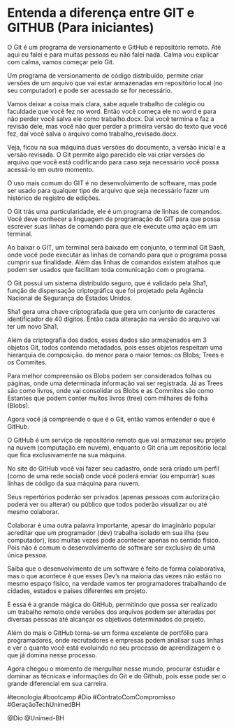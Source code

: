 # Entenda a diferença entre GIT e GITHUB (Para iniciantes)

O Git é um programa de versionamento e GitHub é repositório remoto. Até aqui eu falei e para muitas pessoas eu não falei nada. Calma vou explicar com calma, vamos começar pelo Git.  

Um programa de versionamento de código distribuído, permite criar  versões de um arquivo que vai estar armazenadas em repositório local (no seu computador) e pode ser acessado se for necessário. 

Vamos deixar a coisa mais clara, sabe aquele trabalho de colégio ou faculdade que você fez no word. Então você começa ele no word e para não perder você salva ele como trabalho.docx. Daí você termina e faz a revisão dele, mas você não quer perder a primeira versão do texto que você fez, daí você salva o arquivo como trabalho_revisado.docx. 

Veja, ficou na sua máquina duas versões do documento, a versão inicial e a versão revisada. O Git permite algo parecido ele vai criar versões do arquivo que você está codificando para caso seja necessário você possa acessá-lo em outro momento. 

O uso mais comum do GIT é no desenvolvimento de software, mas pode ser usado para qualquer tipo de arquivo que seja necessário fazer um histórico de registro de edições. 

O Git trás uma particularidade, ele é um programa de linhas de comandos. Você deve conhecer a linguagem de programação do GIT para que possa escrever suas linhas de comando para que ele execute uma ação em um terminal. 

Ao baixar o GIT, um terminal será baixado em conjunto, o terminal Git Bash, onde você pode executar as linhas de comando para que o programa possa cumprir sua finalidade. Além das linhas de comandos existem atalhos que podem ser usados que facilitam toda comunicação com o programa.  

O Git possui um sistema distribuído seguro, que é validado pela Sha1, função de dispensação criptográfica que foi projetado pela Agência Nacional de Segurança do Estados Unidos. 

Sha1 gera uma chave criptografada que gera um conjunto de caracteres identificador de 40 dígitos. Então cada alteração na versão do arquivo vai ter um novo Sha1. 

Além da criptografia dos dados, esses dados são armazenados em 3 objetos Git, todos contendo metadados, pois esses objetos respeitam uma hierarquia de composição. do menor para o maior temos: os Blobs; Trees e os Commites. 

Para melhor compreensão os Blobs podem ser considerados folhas ou páginas, onde uma determinada informação vai ser registrada. Já as Trees são como livros, onde vai consolidar os Blobs e as Commites são como Estantes que podem conter muitos livros (tree) com milhares de folha (Blobs). 

Agora você já compreende o que é o Git, então vamos entender o que é GitHub. 

O GitHub é um serviço de repositório remoto que vai armazenar seu projeto na nuvem (computação em nuvem), enquanto o Git cria um repositório local que fica exclusivamente na sua máquina.  

No site do GitHub você vai fazer seu cadastro, onde será criado um perfil (como de uma rede social) onde você poderá enviar (ou empurrar) suas linhas de código da sua máquina para nuvem. 

Seus repertórios poderão ser privados (apenas pessoas com autorização poderá ver ou alterar) ou público que todos poderão visualizar ou até mesmo colaborar. 

Colaborar é uma outra palavra importante, apesar do imaginário popular acreditar que um programador (dev) trabalha isolado em sua ilha (seu computador), isso muitas vezes pode acontecer apenas no sentido físico. Pois não é comum o desenvolvimento de software ser exclusivo de uma única pessoa. 

Saiba que o desenvolvimento de um software é feito de forma colaborativa, mas o que acontece é que esses Dev’s na maioria das vezes não estão no mesmo espaço físico, na verdade vamos ter programadores trabalhando de cidades, estados e países diferentes em projeto. 

E essa é a grande mágica do GitHub, permitindo que possa ser realizado um trabalho remoto onde versões dos arquivos podem ser alteradas por diversas pessoas até alcançar os objetivos determinados do projeto. 

Além do mais o GitHub torna-se um forma excelente de portfólio para programadores, onde recrutadores e empresas podem analisar suas linhas e ver o quanto você está evoluindo no seu processo de aprendizagem e o que já domina nesse processo. 

Agora chegou o momento de mergulhar nesse mundo, procurar estudar e dominar as técnicas e informações do Git e do Github,  pois esse pode ser o grande diferencial em sua carreira. 

#tecnologia #bootcamp #Dio #ContratoComCompromisso #GeraçãoTechUnimedBH

@Dio
@Unimed-BH

